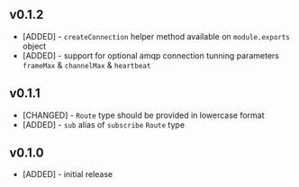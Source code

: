 
## v0.1.2

* [ADDED] - `createConnection` helper method available on `module.exports` object
* [ADDED] - support for optional amqp connection tunning parameters `frameMax` & `channelMax` & `heartbeat`

## v0.1.1

* [CHANGED] - `Route` type should be provided in lowercase format
* [ADDED] - `sub` alias of `subscribe` `Route` type

## v0.1.0

* [ADDED] - initial release
